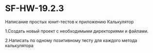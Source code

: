# SF-HW-19.2.3
Написание простых юнит-тестов к приложению Калькулятор

1.Создать новый проект с необходимыми директориями и файлами.

2.Написать по одному позитивному тесту для каждого метода калькулятора
